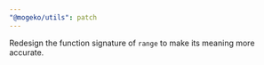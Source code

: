 ```yaml
---
"@mogeko/utils": patch
---
```


Redesign the function signature of `range` to make its meaning more accurate.

